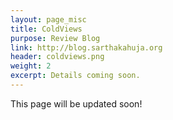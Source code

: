```yaml
---
layout: page_misc
title: ColdViews
purpose: Review Blog
link: http://blog.sarthakahuja.org
header: coldviews.png
weight: 2
excerpt: Details coming soon.
---
```

This page will be updated soon!